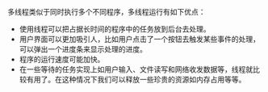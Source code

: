 多线程类似于同时执行多个不同程序，多线程运行有如下优点：

- 使用线程可以把占据长时间的程序中的任务放到后台去处理。
- 用户界面可以更加吸引人，比如用户点击了一个按钮去触发某些事件的处理，可以弹出一个进度条来显示处理的进度。
- 程序的运行速度可能加快。
- 在一些等待的任务实现上如用户输入、文件读写和网络收发数据等，线程就比较有用了。在这种情况下我们可以释放一些珍贵的资源如内存占用等等。